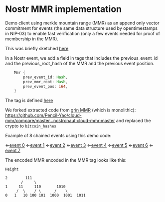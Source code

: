# Nostr MMR implementation

Demo client using merkle mountain range (MMR) as an append only vector commitment for events (the same data structure used by opentimestamps in NIP-03) to enable fast verification (only a few events needed for proof of membership in the MMR).

This was briefly sketched [here](https://github.com/nostr-protocol/nips/issues/419)

In a Nostr event, we add a field in tags that includes the previous_event_id and the previous_root_hash of the MMR and the previous event position.

``` rust
    Mmr {
        prev_event_id: Hash,
        prev_mmr_root: Hash,
        prev_event_pos: i64,
    }
```

The tag is defined [here](https://github.com/rust-nostr/nostr/compare/master...nostronaut:nostr:master#diff-f649b4ddb64afdb3f8ba22900c2ae1d2eef5ef4ef8c2f50757f40e169cf16e6cR378-R382)

We forked extracted code from [grin MMR](https://github.com/mimblewimble/grin/tree/master/core/src/core/pmmr) (which is monolithic): https://github.com/Pencil-Yao/cloud-mmr/compare/master...nostronaut:cloud-mmr:master and replaced the crypto to `bitcoin_hashes`

Example of 8 chained events using this demo code:

<-[event 0](https://www.nostr.guru/e/a8940e20263aea085b8f694b2bdd376a52cdff571715536909a060b47f72e05f)
<-[event 1](https://www.nostr.guru/e/f1e1b30af9bdefa7e29d32a9f4145c26a9aa6feada4aea07832a2cf14a781bc2)
<-[event 2](https://www.nostr.guru/e/ae505067e4dccb1cc9ddc44dd08a542b85d6db1e3d853e3d37fdc717ee0433a8)
<-[event 3](https://www.nostr.guru/e/8698f3735890708569c5e0b5a5e2934b562d7f13076b5ea5fdbf7582583f023f)
<-[event 4](https://www.nostr.guru/e/e6f53802752de6c55a24ee727ed5ce8e4a5fe47d5aab376cf9c8e6845629abb9)
<-[event 5](https://www.nostr.guru/e/dae39999037b1240bea8a0ad6d417ae1148e0d95fcd6cea101dce894efadc78c)
<-[event 6](https://www.nostr.guru/e/84584faf43127be13521e6ed5ef733d0a7007847214afedec7019874951cc34c)
<-[event 7](https://www.nostr.guru/e/fe27dfe68c887f3a3553ad72973f3d4ff7350e716d59a441880e2c221f15a99f)

The encoded MMR encoded in the MMR tag looks like this:

```
Height

2        111
       /     \
1     11     110       1010
     /  \    / \      /    \
0   1   10 100 101  1000  1001  1011
```
